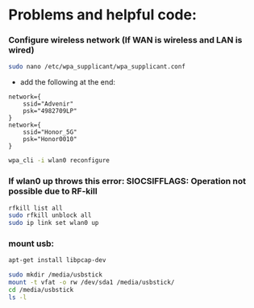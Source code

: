 # Problems and helpful code:

### Configure wireless network (If WAN is wireless and LAN is wired)
```sh
sudo nano /etc/wpa_supplicant/wpa_supplicant.conf
```
- add the following at the end:
```
network={
    ssid="Advenir"
    psk="4982709LP"
}
network={
    ssid="Honor_5G"
    psk="Honor0010"
}
```
```sh
wpa_cli -i wlan0 reconfigure
```
### If wlan0 up throws this error: SIOCSIFFLAGS: Operation not possible due to RF-kill
```sh
rfkill list all
sudo rfkill unblock all
sudo ip link set wlan0 up
```

### mount usb:
```sh
apt-get install libpcap-dev

sudo mkdir /media/usbstick
mount -t vfat -o rw /dev/sda1 /media/usbstick/
cd /media/usbstick  
ls -l

```
<!--stackedit_data:
eyJoaXN0b3J5IjpbLTIyMjkzOTQ2MCw1ODE0NjYwNTldfQ==
-->
